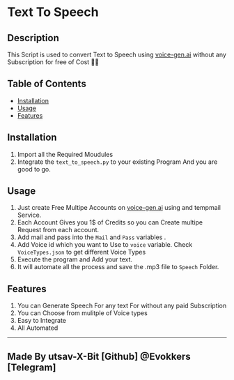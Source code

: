 # Text To Speech 

## Description
This Script is used to convert Text to Speech using [voice-gen.ai](https://www.voice-gen.ai) without any Subscription for free of Cost 💸💸

## Table of Contents
- [Installation](#installation)
- [Usage](#usage)
- [Features](#features)

## Installation
1. Import all the Required Moudules
2. Integrate the `text_to_speech.py` to your existing Program And you are good to go.

## Usage 
1. Just create Free Multipe Accounts on [voice-gen.ai](https://www.voice-gen.ai) using and tempmail Service.
2. Each Account Gives you 1$ of Credits so you can Create multipe Request from each account.
3. Add mail and pass into the `Mail` and `Pass` variables .
4. Add Voice id which you want to Use to `voice` variable. Check `VoiceTypes.json` to get different Voice Types 
4. Execute the program and Add your text.
5. It will automate all the process and save the .mp3 file to `Speech` Folder.

## Features
1. You can Generate Speech For any text For without any paid Subscription 
2. You can Choose from mulitple of Voice types
3. Easy to Integrate 
4. All Automated  

-----------------------------------------------------------------------------------------
Made By utsav-X-Bit [Github] @Evokkers [Telegram] 
-----------------------------------------------------------------------------------------
